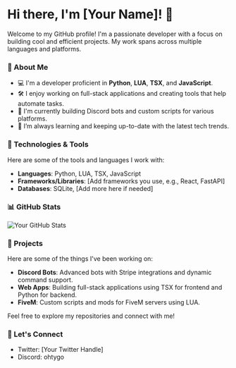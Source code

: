 # Hi there, I'm [Your Name]! 👋

Welcome to my GitHub profile! I'm a passionate developer with a focus on building cool and efficient projects. My work spans across multiple languages and platforms.

### 🚀 About Me
- 💻 I'm a developer proficient in **Python**, **LUA**, **TSX**, and **JavaScript**.
- 🛠️ I enjoy working on full-stack applications and creating tools that help automate tasks.
- 🤖 I'm currently building Discord bots and custom scripts for various platforms.
- 🌱 I’m always learning and keeping up-to-date with the latest tech trends.
  
### 🔧 Technologies & Tools
Here are some of the tools and languages I work with:
- **Languages**: Python, LUA, TSX, JavaScript
- **Frameworks/Libraries**: [Add frameworks you use, e.g., React, FastAPI]
- **Databases**: SQLite, [Add more here if needed]

### 📊 GitHub Stats
![Your GitHub Stats](https://github-readme-stats.vercel.app/api?username=tygocodes&show_icons=true&theme=radical)

### 📝 Projects
Here are some of the things I've been working on:
- **Discord Bots**: Advanced bots with Stripe integrations and dynamic command support.
- **Web Apps**: Building full-stack applications using TSX for frontend and Python for backend.
- **FiveM**: Custom scripts and mods for FiveM servers using LUA.

Feel free to explore my repositories and connect with me!

### 💬 Let's Connect
- Twitter: [Your Twitter Handle]
- Discord: ohtygo
